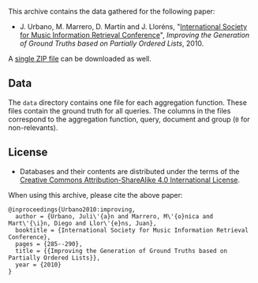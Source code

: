 This archive contains the data gathered for the following paper:

 * J. Urbano, M. Marrero, D. Martín and J. Lloréns, "[International Society for Music Information Retrieval Conference](http://julian-urbano.info/files/publications/010-improving-generation-ground-truths-based-partially-ordered-lists.pdf)", *Improving the Generation of Ground Truths based on Partially Ordered Lists*, 2010.

A [single ZIP file](https://github.com/julian-urbano/ismir2012-improving/archive/master.zip) can be downloaded as well.

## Data

The `data` directory contains one file for each aggregation function. These files contain the ground truth for all queries. The columns in the files correspond to the aggregation function, query, document and group (`0` for non-relevants). 

## License

 * Databases and their contents are distributed under the terms of the [Creative Commons Attribution-ShareAlike 4.0 International License](http://creativecommons.org/licenses/by-sa/4.0/).

When using this archive, please cite the above paper:

    @inproceedings{Urbano2010:improving,
      author = {Urbano, Juli\'{a}n and Marrero, M\'{o}nica and Mart\'{\i}n, Diego and Llor\'{e}ns, Juan},
      booktitle = {International Society for Music Information Retrieval Conference},
      pages = {285--290},
      title = {{Improving the Generation of Ground Truths based on Partially Ordered Lists}},
      year = {2010}
    }
